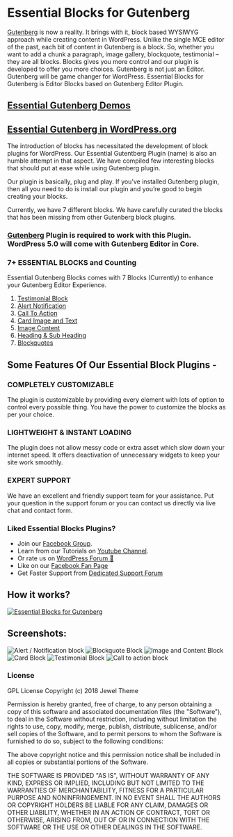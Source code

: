 #  Essential Blocks for Gutenberg 

[Gutenberg](https://wordpress.org/gutenberg/) is now a reality. It brings with it, block based WYSIWYG approach while creating content in WordPress.  Unlike the single MCE editor of the past, each bit of content in Gutenberg is a block. So, whether you want to add a chunk a paragraph, image gallery, blockquote, testimonial – they are all blocks. Blocks gives you more control and our plugin is developed to offer you more choices. 
Gutenberg is not just an Editor. Gutenberg will be game changer for WordPress.
Essential Blocks for Gutenberg is Editor Blocks based on Gutenberg Editor Plugin.

## [Essential Gutenberg Demos](http://plugins.jeweltheme.com/essential-gutenberg/) 
## [Essential Gutenberg in WordPress.org](https://wordpress.org/plugins/ultimate-blocks-for-gutenberg/)

The introduction of blocks has necessitated the development of block plugins for WordPress.  Our Essential Gutentberg Plugin  (name) is also an humble attempt in that aspect. We have compiled few interesting blocks that should put at ease while using Gutenberg plugin. 

Our plugin is basically, plug and play. If you’ve installed Gutenberg plugin, then all you need to do is install our plugin and you’re good to begin creating your blocks. 

Currently, we have 7 different blocks. We have carefully curated the blocks that has been missing from other  Gutenberg block plugins. 

### [Gutenberg](https://wordpress.org/plugins/gutenberg/) Plugin is required to work with this Plugin. WordPress 5.0 will come with Gutenberg Editor in Core.

### 7+ ESSENTIAL BLOCKS and Counting
Essential Gutenberg Blocks comes with 7 Blocks (Currently) to enhance your Gutenberg Editor Experience.

1. [Testimonial Block](https://plugins.jeweltheme.com/essential-gutenberg/testimonial/)
2. [Alert Notification](https://plugins.jeweltheme.com/essential-gutenberg/alert-notification/)
3. [Call To Action](https://plugins.jeweltheme.com/essential-gutenberg/call-to-action/)
4. [Card Image and Text](https://plugins.jeweltheme.com/essential-gutenberg/cards)
5. [Image Content](https://plugins.jeweltheme.com/essential-gutenberg/image-content/)
6. [Heading & Sub Heading](https://plugins.jeweltheme.com/essential-gutenberg/title-subtitle/)
7. [Blockquotes](https://plugins.jeweltheme.com/essential-gutenberg/blockquote/)

## Some Features Of Our Essential Block Plugins -


### COMPLETELY CUSTOMIZABLE
The plugin is customizable by providing every element with lots of option to control every possible thing. You have the power to customize the blocks as per your choice. 

### LIGHTWEIGHT & INSTANT LOADING
The plugin does not allow messy code or extra asset which slow down your internet speed. It offers deactivation of unnecessary widgets to keep your site work smoothly.  

### EXPERT SUPPORT
We have an excellent and friendly support team for your assistance. Put your question in the support forum or you can contact us directly via live chat and contact form.


### Liked Essential Blocks Plugins?
- Join our [Facebook Group](https://www.facebook.com/groups/jeweltheme/).
- Learn from our Tutorials on [Youtube Channel](https://www.youtube.com/channel/UCAPfTXvzbNebKsB322Iz6HQ).
- Or rate us on [WordPress Forum 🙂](https://wordpress.org/support/plugin/ultimate-blocks-for-gutenberg/reviews/#new-post) 
- Like on our [Facebook Fan Page](https://www.facebook.com/jwthemeltd)
- Get Faster Support from [Dedicated Support Forum](https://jeweltheme.com/support/forum/wordpress-plugins/essential-blocks-for-gutenberg/)

## How it works?

[![Essential Blocks for Gutenberg](https://img.youtube.com/vi/mu-heAQgUOk/maxresdefault.jpg)](https://www.youtube.com/embed/mu-heAQgUOk "Essential Blocks for Gutenberg")

## Screenshots:

![Alert / Notification block](https://jeweltheme.com/wp-content/uploads/2018/11/alert-or-notification.png)
![Blockquote Block](https://jeweltheme.com/wp-content/uploads/2018/11/blockquote.png)
![Image and Content Block](https://jeweltheme.com/wp-content/uploads/2018/11/image-and-content.png)
![Card Block](https://jeweltheme.com/wp-content/uploads/2018/11/card.png)
![Testimonial Block](https://jeweltheme.com/wp-content/uploads/2018/11/testimonial.png)
![Call to action block](https://jeweltheme.com/wp-content/uploads/2018/11/call-to-action.png)

### License

GPL License Copyright (c) 2018 Jewel Theme

Permission is hereby granted, free of charge, to any person obtaining a copy of this software and associated documentation files (the "Software"), to deal in the Software without restriction, including without limitation the rights to use, copy, modify, merge, publish, distribute, sublicense, and/or sell copies of the Software, and to permit persons to whom the Software is furnished to do so, subject to the following conditions:

The above copyright notice and this permission notice shall be included in all copies or substantial portions of the Software.

THE SOFTWARE IS PROVIDED "AS IS", WITHOUT WARRANTY OF ANY KIND, EXPRESS OR IMPLIED, INCLUDING BUT NOT LIMITED TO THE WARRANTIES OF MERCHANTABILITY, FITNESS FOR A PARTICULAR PURPOSE AND NONINFRINGEMENT. IN NO EVENT SHALL THE AUTHORS OR COPYRIGHT HOLDERS BE LIABLE FOR ANY CLAIM, DAMAGES OR OTHER LIABILITY, WHETHER IN AN ACTION OF CONTRACT, TORT OR OTHERWISE, ARISING FROM, OUT OF OR IN CONNECTION WITH THE SOFTWARE OR THE USE OR OTHER DEALINGS IN THE SOFTWARE.